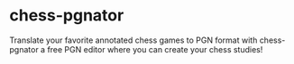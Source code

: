 # chess-pgnator
Translate your favorite annotated chess games to PGN format with chess-pgnator a free PGN editor where you can create your chess studies!
